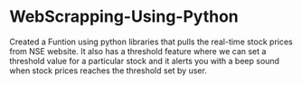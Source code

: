 # WebScrapping-Using-Python
Created a Funtion using python libraries that pulls the real-time stock prices from NSE website. It also has a threshold feature where we can set a threshold value for a particular stock and it alerts you with a beep sound when stock prices reaches the threshold set by user.
